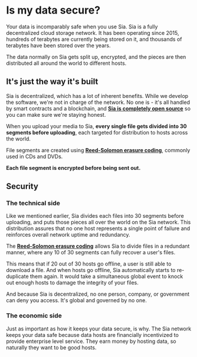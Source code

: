 # Is my data secure?

Your data is incomparably safe when you use Sia. Sia is a fully decentralized cloud storage network. It has been operating since 2015, hundreds of terabytes are currently being stored on it, and thousands of terabytes have been stored over the years.

The data normally on Sia gets split up, encrypted, and the pieces are then distributed all around the world to different hosts.

## It's just the way it's built

Sia is decentralized, which has a lot of inherent benefits. While we develop the software, we're not in charge of the network. No one is - it's all handled by smart contracts and a blockchain, and [**Sia is completely open source**](https://gitlab.com/NebulousLabs/Sia) so you can make sure we're staying honest.

When you upload your media to Sia, **every single file gets divided into 30 segments before uploading**, each targeted for distribution to hosts across the world.

File segments are created using [**Reed-Solomon erasure coding**](https://en.wikipedia.org/wiki/Reed%E2%80%93Solomon_error_correction), commonly used in CDs and DVDs.

**Each file segment is encrypted before being sent out.**

## Security

### **The technical side**

Like we mentioned earlier, Sia divides each files into 30 segments before uploading, and puts those pieces all over the world on the Sia network. This distribution assures that no one host represents a single point of failure and reinforces overall network uptime and redundancy.

The [**Reed-Solomon erasure coding**](https://en.wikipedia.org/wiki/Reed%E2%80%93Solomon_error_correction) allows Sia to divide files in a redundant manner, where any 10 of 30 segments can fully recover a user's files.

This means that if 20 out of 30 hosts go offline, a user is still able to download a file. And when hosts go offline, Sia automatically starts to re-duplicate them again. It would take a simultaneous global event to knock out enough hosts to damage the integrity of your files.

And because Sia is decentralized, no one person, company, or government can deny you access. It's global and governed by no one.

### The economic side

Just as important as how it keeps your data secure, is why. The Sia network keeps your data safe because data hosts are financially incentivized to provide enterprise level service. They earn money by hosting data, so naturally they want to be good hosts.


